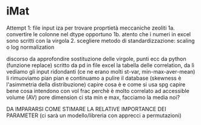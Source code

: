 # iMat
Attempt 1: file input iza per trovare proprtietà meccaniche zeoliti
  1a. convertire le colonne nel dtype opportuno
  1b. atento che i numeri in excel sono scritti con la virgola
  2. scegliere metodo di standardizzazione: scaling o log normalization
  
  discorso da approfondire sostituzione delle virgole, punti ecc da python (funzione replace)
  scritto da pd in file excel la tabella delle correlation, da lì vediamo gli input ridondanti (ce ne erano molti st-var, min-max-aver-mean)
  li rimuoviamo pian pian e continuamo a pulire il database
  (skewness è l'asimmetria della distribuzione)
  capire cosa è e come si usa spg
  capire bene cosa intendono con vol frac perchè è molto correlato ad accessible volume (AV) 
  pore dimension ci sta min e max, facciamo la media noi?
  
  DA IMPARARSI COME STIMARE LA RELATIVE IMPORTANCE DEI PARAMETER (ci sarà un modello/libreria con apprecci a permutazioni)
  
  
  
